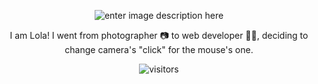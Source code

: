<center>

![enter image description here](https://i.ibb.co/nfyL6zq/hello.png)

I am Lola! I went from photographer 📷 to web developer 👩‍💻, deciding to change camera's "click" for the mouse's one.

![visitors](https://visitor-badge.glitch.me/badge?page_id=lolarufino&left_color=lightpink&right_color=gray)
  
</center>
